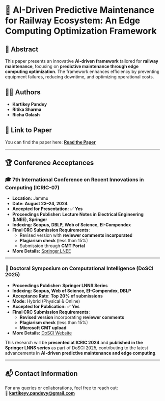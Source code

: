 # 🚄 AI-Driven Predictive Maintenance for Railway Ecosystem: An Edge Computing Optimization Framework  

## 📌 Abstract  
This paper presents an innovative **AI-driven framework** tailored for **railway maintenance**, focusing on **predictive maintenance through edge computing optimization**. The framework enhances efficiency by preventing equipment failures, reducing downtime, and optimizing operational costs.  

## 👨‍💻 Authors  
- **Kartikey Pandey**  
- **Ritika Sharma**  
- **Richa Golash**  

## 📄 Link to Paper  
You can find the paper here: [**Read the Paper**](https://www.overleaf.com/read/rqcshrynmtfd#96bcd1)  

---

## 🏆 Conference Acceptances  

### 🎓 **7th International Conference on Recent Innovations in Computing (ICRIC-07)**  
- **Location:** Jammu  
- **Date:** **August 23–24, 2024**  
- **Accepted for Presentation:** ✅ **Yes**  
- **Proceedings Publisher:** **Lecture Notes in Electrical Engineering (LNEE), Springer**  
- **Indexing:** **Scopus, DBLP, Web of Science, EI-Compendex**  
- **Final CRC Submission Requirements:**  
  - Revised version with **reviewer comments incorporated**  
  - **Plagiarism check** (less than 15%)  
  - Submission through **CMT Portal**  
- **More Details:** [Springer LNEE](https://www.springer.com/series/7818)  

---

### 📖 **Doctoral Symposium on Computational Intelligence (DoSCI 2025)**  
- **Proceedings Publisher:** **Springer LNNS Series**  
- **Indexing:** **Scopus, Web of Science, EI-Compendex, DBLP**  
- **Acceptance Rate:** **Top 20% of submissions**  
- **Mode:** Hybrid (Physical & Online)  
- **Accepted for Publication:** ✅ **Yes**  
- **Final CRC Submission Requirements:**  
  - **Revised version** incorporating **reviewer comments**  
  - **Plagiarism check** (less than 15%)  
  - **Microsoft CMT upload**  
- **More Details:** [DoSCI Website](https://www.dosci-conf.com/)  

This research will be **presented at ICRIC 2024** and **published in the Springer LNNS series** as part of DoSCI 2025, contributing to the latest advancements in **AI-driven predictive maintenance and edge computing**.  

---

## 📬 Contact Information  
For any queries or collaborations, feel free to reach out:  
📧 **kartikeyy.pandeyy@gmail.com**  
